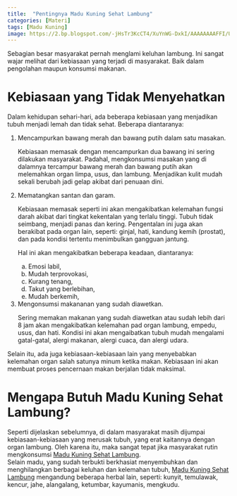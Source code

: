 ```yaml
---
title:  "Pentingnya Madu Kuning Sehat Lambung"
categories: [Materi]
tags: [Madu Kuning]
image: https://2.bp.blogspot.com/-jHsTr3KcCT4/XuYnWG-DxkI/AAAAAAAAFFI/UVnTde0Z82gDRTmSi5NgvLfNSPCaI2ZAACPcBGAsYHg/s1600/202006-mho-madu-kuning-sehat-lambung.png
---
```


<div>Sebagian besar masyarakat pernah menglami keluhan lambung. Ini sangat wajar melihat dari kebiasaan yang terjadi di masyarakat. Baik dalam pengolahan maupun konsumsi makanan.</div>

<h1>Kebiasaan yang Tidak Menyehatkan</h1>

<div>Dalam kehidupan sehari-hari, ada beberapa kebiasaan yang menjadikan tubuh menjadi lemah dan tidak sehat. Beberapa diantaranya:</div>

<ol>
    <li>Mencampurkan bawang merah dan bawang putih dalam satu masakan.
        <p>Kebiasaan memasak dengan mencampurkan dua bawang ini sering dilakukan masyarakat. Padahal, mengkonsumsi masakan yang di dalamnya tercampur bawang merah dan bawang putih akan melemahkan organ limpa, usus, dan lambung. Menjadikan kulit mudah sekali berubah jadi gelap akibat dari penuaan dini.</p></li>
    <li>Mematangkan santan dan garam.
        <p>Kebiasaan memasak seperti ini akan mengakibatkan kelemahan fungsi darah akibat dari tingkat kekentalan yang terlalu tinggi. Tubuh tidak seimbang, menjadi panas dan kering. Pengentalan ini juga akan berakibat pada organ lain, seperti: ginjal, hati, kandung kemih (prostat), dan pada kondisi tertentu menimbulkan gangguan jantung.</p>
        <p>Hal ini akan mengakibatkan beberapa keadaan, diantaranya:
            <ol>
                <li style="list-style-type:lower-alpha">Emosi labil,</li>
                <li style="list-style-type:lower-alpha">Mudah terprovokasi,</li>
                <li style="list-style-type:lower-alpha">Kurang tenang,</li>
                <li style="list-style-type:lower-alpha">Takut yang berlebihan,</li>
                <li style="list-style-type:lower-alpha">Mudah berkemih,</li></ol></li>
    <li>Mengonsumsi makananan yang sudah diawetkan.
        <p>Sering memakan makanan yang sudah diawetkan atau sudah lebih dari 8 jam akan mengakibatkan kelemahan pad organ lambung, empedu, usus, dan hati. Kondisi ini akan mengaibatkan tubuh mudah mengalami gatal-gatal, alergi makanan, alergi cuaca, dan alergi udara.</p></li>
</ol>

<p>Selain itu, ada juga kebiasaan-kebiasaan lain yang menyebabkan kelemahan organ salah satunya minum ketika makan. Kebiasaan ini akan membuat proses pencernaan makan berjalan tidak maksimal.</p>

<h1>Mengapa Butuh Madu Kuning Sehat Lambung?</h1>

<div>Seperti dijelaskan sebelumnya, di dalam masyarakat masih dijumpai kebiasaan-kebiasaan yang merusak tubuh, yang erat kaitannya dengan organ lambung. Oleh karena itu, maka sangat tepat jika masyarakat rutin mengkonsumsi <a href="/produk/madu-kuning-sehat-lambung" title="Madu Kuning Sehat Lambung">Madu Kuning Sehat Lambung</a>.</div>

<div>Selain madu, yang sudah terbukti berkhasiat menyembuhkan dan menghilangkan berbagai keluhan dan kelemahan tubuh, <a href="/produk/madu-kuning-sehat-lambung" title="Madu Kuning Sehat Lambung">Madu Kuning Sehat Lambung</a> mengandung beberapa herbal lain, seperti: kunyit, temulawak, kencur, jahe, alangalang, ketumbar, kayumanis, mengkudu.</div>
